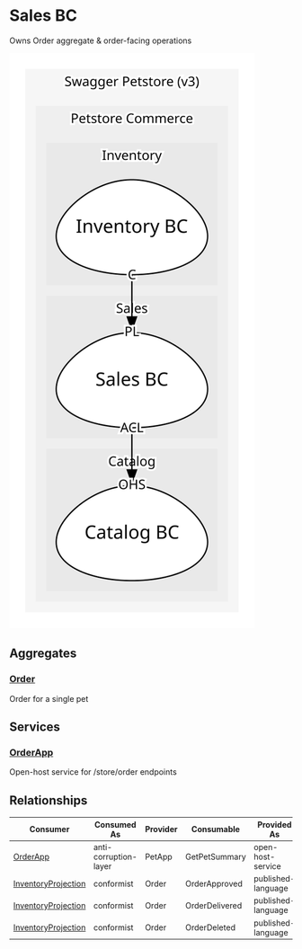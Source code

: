 

# Sales BC
Owns Order aggregate & order-facing operations

![contextmap](./contextmap.svg)

## Aggregates

### [Order](aggregates/order/index.md)
Order for a single pet


	
## Services

### [OrderApp](services/order_app/index.md)
Open-host service for /store/order endpoints



## Relationships
| Consumer | Consumed As | Provider | Consumable | Provided As |
| --- | --- | --- | --- | --- |
| [OrderApp](services/order_app/index.md) | anti-corruption-layer | PetApp | GetPetSummary | open-host-service |
| [InventoryProjection](../../../inventory/boundedcontexts/inventory_bc/aggregates/inventory_projection/index.md) | conformist | Order | OrderApproved | published-language |
| [InventoryProjection](../../../inventory/boundedcontexts/inventory_bc/aggregates/inventory_projection/index.md) | conformist | Order | OrderDelivered | published-language |
| [InventoryProjection](../../../inventory/boundedcontexts/inventory_bc/aggregates/inventory_projection/index.md) | conformist | Order | OrderDeleted | published-language |


